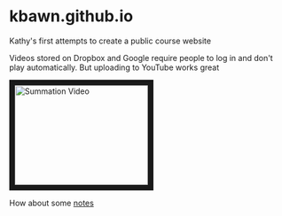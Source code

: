 # kbawn.github.io
Kathy's first attempts to create a public course website

Videos stored on Dropbox and Google require people to log in and don't play automatically.
But uploading to YouTube works great

<a href="http://www.youtube.com/watch?feature=player_embedded&v=LnEjRRcTA-U
" target="_blank"><img src="http://img.youtube.com/vi/LnEjRRcTA-U/0.jpg" 
alt="Summation Video" width="240" height="180" border="10" /></a>
 
 How about some [notes](https://ucla.app.box.com/file/1236967916270)
